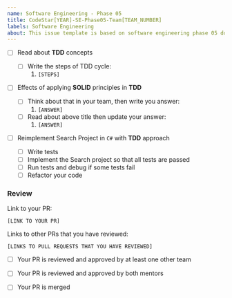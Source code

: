 ```yaml
---
name: Software Engineering - Phase 05
title: CodeStar[YEAR]-SE-Phase05-Team[TEAM_NUMBER]
labels: Software Engineering
about: This issue template is based on software engineering phase 05 document
---
```


-   [ ] Read about **TDD** concepts

    -   [ ] Write the steps of TDD cycle:
        1. `[STEPS]`

-   [ ] Effects of applying **SOLID** principles in **TDD**

    -   [ ] Think about that in your team, then write you answer:
        1. `[ANSWER]`
    -   [ ] Read about above title then update your answer:
        1. `[ANSWER]`

-   [ ] Reimplement Search Project in `C#` with **TDD** approach
    -   [ ] Write tests
    -   [ ] Implement the Search project so that all tests are passed
    -   [ ] Run tests and debug if some tests fail
    -   [ ] Refactor your code

### Review

Link to your PR:

`[LINK TO YOUR PR]`

Links to other PRs that you have reviewed:

`[LINKS TO PULL REQUESTS THAT YOU HAVE REVIEWED]`

-   [ ] Your PR is reviewed and approved by at least one other team

-   [ ] Your PR is reviewed and approved by both mentors

-   [ ] Your PR is merged
